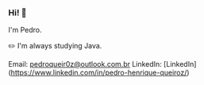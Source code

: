 ### Hi! 👋

I'm Pedro.

✏️ I'm always studying Java.<br />

Email: pedroqueir0z@outlook.com.br
LinkedIn: [LinkedIn] (https://www.linkedin.com/in/pedro-henrique-queiroz/)
